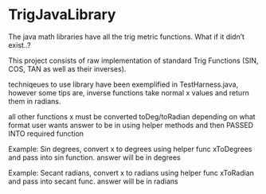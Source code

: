 # TrigJavaLibrary
The java math libraries have all the trig metric functions. What if it didn’t exist..?

This project consists of raw implementation of standard Trig Functions (SIN, COS, TAN as well as their inverses).

techniqeues to use library have been exemplified in TestHarness.java, however some tips are, inverse functions take normal x values and return them in radians.

all other functions x must be converted toDeg/toRadian depending on what format user wants answer to be in using helper methods and then PASSED INTO required function

Example: Sin degrees, convert x to degrees using helper func xToDegrees and pass into sin function. answer will be in degrees

Example: Secant radians, convert x to radians using helper func xToRadian and pass into secant func. answer will be in radians

